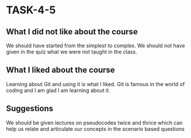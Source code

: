 # TASK-4-5
## What I did not like about the course
We should have started from the simplest to complex. We should not have given in the quiz what we were not taught in the class.
## What I liked about the course
Learning about Git and using it is what I liked. Git is famous in the world of coding and I am glad I am learning about it.
## Suggestions
We should be given lectures on pseudocodes twice and thrice which can help us relate and articulate our concepts in the scenario based questions
